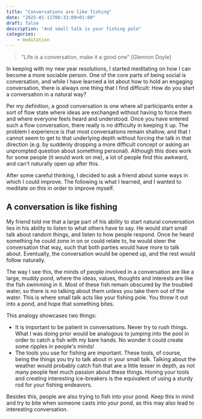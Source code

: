 ```yaml
---
title: "Conversations are like fishing"
date: "2025-01-11T08:33:09+01:00"
draft: false
description: "And small talk is your fishing pole"
categories: 
    - meditation
---
```


> "Life is a conversation, make it a good one" [Glennon Doyle]

In keeping with my new year resolutions, I started meditating on how I can become a more sociable person. One of the core parts of being social is conversation, and while I have learned a lot about how to hold an engaging conversation, there is always one thing that I find difficult: How do you start a conversation in a natural way? 

Per my definition, a good conversation is one where all participants enter a sort of flow state where ideas are exchanged without having to force them and where everyone feels heard and understood. Once you have entered such a flow conversation, there really is no difficulty in keeping it up. The problem I experience is that most conversations remain shallow, and that I cannot seem to get to that underlying depth without forcing the talk in that direction (e.g. by suddenly dropping a more difficult concept or asking an unprompted question about something personal). Although this does work for some people (it would work on me), a lot of people find this awkward, and can't naturally open up after this. 

After some careful thinking, I decided to ask a friend about some ways in which I could improve. The following is what I learned, and I wanted to meditate on this in order to improve myself. 

## A conversation is like fishing
My friend told me that a large part of his ability to start natural conversation lies in his ability to listen to what others have to say. He would start small talk about random things, and listen to how people respond. Once he heard something he could zone in on or could relate to, he would steer the conversation that way, such that both parties would have more to talk about. Eventually, the conversation would be opened up, and the rest would follow naturally. 

The way I see this, the minds of people involved in a conversation are like a large, muddy pond, where the ideas, values, thoughts and interests are like the fish swimming in it. Most of these fish remain obscured by the troubled water, so there is no talking about them unless you take them out of the water. This is where small talk acts like your fishing pole. You throw it out into a pond, and hope that something bites. 

This analogy showcases two things: 
- It is important to be patient in conversations. Never try to rush things. What I was doing prior would be analogous to jumping into the pool in order to catch a fish with my bare hands. No wonder it could create some ripples in people's minds!
- The tools you use for fishing are important. These tools, of course, being the things you try to talk about in your small talk. Talking about the weather would probably catch fish that are a little lesser in depth, as not many people feel much passion about these things. Honing your tools and creating interesting ice-breakers is the equivalent of using a sturdy rod for your fishing endeavors. 

Besides this, people are also trying to fish into your pond. Keep this in mind and try to bite when someone casts into your pond, as this may also lead to interesting conversation. 



